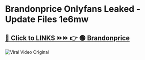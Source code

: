 
 # Brandonprice Onlyfans Leaked - Update Files 1e6mw

## <h2><a href="https://clipsfans.com/Brandonprice&ref=git">🔗 Click to LINKS ⏩⏩ 👉 🟢 Brandonprice </a></h2>

<a href="https://clipsfans.com/Brandonprice&ref=git" rel="nofollow" data-target="animated-image.originalLink"><img src="https://i.ibb.co.com/xMMVF88/686577567.gif" alt="Viral Video Original" style="max-width: 100%; display: inline-block;" data-target="animated-image.originalImage"></a>

